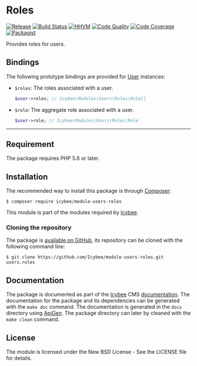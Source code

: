# Roles

[![Release](https://img.shields.io/packagist/v/icybee/module-users-roles.svg)](https://packagist.org/packages/icybee/module-users-roles)
[![Build Status](https://img.shields.io/travis/Icybee/module-users-roles.svg)](https://travis-ci.org/Icybee/module-users-roles)
[![HHVM](https://img.shields.io/hhvm/icybee/module-users-roles.svg)](http://hhvm.h4cc.de/package/icybee/module-users-roles)
[![Code Quality](https://img.shields.io/scrutinizer/g/Icybee/module-users-roles.svg)](https://scrutinizer-ci.com/g/Icybee/module-users-roles)
[![Code Coverage](https://img.shields.io/coveralls/Icybee/module-users-roles.svg)](https://coveralls.io/r/Icybee/module-users-roles)
[![Packagist](https://img.shields.io/packagist/dt/icybee/module-users-roles.svg)](https://packagist.org/packages/icybee/module-users-roles)

Provides roles for users.





## Bindings

The following prototype bindings are provided for [User][] instances:

- `$roles`: The roles associated with a user.

	```php
	$user->roles; // Icybee\Modules\Users\Roles\Role[]
	```

- `$role`: The aggregate role associated with a user.

	```php
	$user->role; // Icybee\Modules\Users\Roles\Role
	```





----------





## Requirement

The package requires PHP 5.6 or later.





## Installation

The recommended way to install this package is through [Composer](http://getcomposer.org/):

```
$ composer require icybee/module-users-roles
```

This module is part of the modules required by [Icybee](http://icybee.org).





### Cloning the repository

The package is [available on GitHub](https://github.com/Icybee/module-users-roles-roles), its repository can be
cloned with the following command line:

	$ git clone https://github.com/Icybee/module-users-roles.git users.roles





## Documentation

The package is documented as part of the [Icybee](http://icybee.org/) CMS
[documentation](http://icybee.org/docs/). The documentation for the package and its
dependencies can be generated with the `make doc` command. The documentation is generated in
the `docs` directory using [ApiGen](http://apigen.org/). The package directory can later by
cleaned with the `make clean` command.





## License

The module is licensed under the New BSD License - See the LICENSE file for details.






[User]: https://github.com/Icybee/module-users/blob/3.0/lib/User.php
